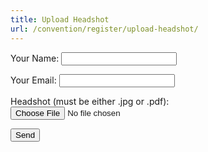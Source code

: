 ```yaml
---
title: Upload Headshot
url: /convention/register/upload-headshot/
---
```

<form name="contact" method="POST" data-netlify="true">
  <p>
    <label>Your Name: <input type="text" name="name" /></label>
  </p>
  <p>
    <label>Your Email: <input type="email" name="email" /></label>
  </p>
  <p>
    <label>Headshot (must be either .jpg or .pdf): <input type="file" accept="image/jpeg, application/pdf">
  </p>
  <p>
    <button type="submit">Send</button>
  </p>
</form>
